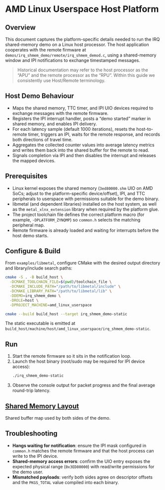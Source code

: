 # AMD Linux Userspace Host Platform

## Overview
This document captures the platform-specific details needed to run the IRQ
shared-memory demo on a Linux host processor. The host application cooperates
with the remote firmware at `demos/irq_shmem_demo/remote/irq_shmem_demod.c`,
using a shared-memory window and IPI notifications to exchange timestamped
messages.

> Historical documentation may refer to the host processor as the “APU” and the
> remote processor as the “RPU”. Within this guide we consistently use
> Host/Remote terminology.

## Host Demo Behaviour
- Maps the shared memory, TTC timer, and IPI UIO devices required to exchange messages with the remote firmware.
- Registers the IPI interrupt handler, posts a “demo started” marker in shared memory, and enables IPI delivery.
- For each latency sample (default 1000 iterations), resets the host-to-remote timer, triggers an IPI, waits for the remote response, and records both directions of travel time.
- Aggregates the collected counter values into average latency metrics and writes them back into the shared buffer for the remote to read.
- Signals completion via IPI and then disables the interrupt and releases the mapped devices.

## Prerequisites
- Linux kernel exposes the shared memory (`3ed80000.shm` UIO on AMD SoCs; adjust
  to the platform-specific device/offset), IPI, and TTC peripherals to
  userspace with permissions suitable for the demo binary.
- libmetal (and dependent libraries) installed on the host system, as well as
  the `metal_xlnx_extension` library when required by the platform glue.
- The project toolchain file defines the correct platform macro (for example,
  `-DPLATFORM_ZYNQMP`) so `common.h` selects the matching peripheral map.
- Remote firmware is already loaded and waiting for interrupts before the host
  demo starts.

## Configure & Build
From `examples/libmetal`, configure CMake with the desired output directory and
library/include search paths:

```bash
cmake -S . -B build_host \
  -DCMAKE_TOOLCHAIN_FILE=$(pwd)/toolchain_file \
  -DCMAKE_INCLUDE_PATH="/path/to/libmetal/include" \
  -DCMAKE_LIBRARY_PATH="/path/to/libmetal/lib" \
  -DDEMO=irq_shmem_demo \
  -DROLE=host \
  -DPROJECT_MACHINE=amd_linux_userspace

cmake --build build_host --target irq_shmem_demo-static
```

The static executable is emitted at
`build_host/machine/host/amd_linux_userspace/irq_shmem_demo-static`.

## Run
1. Start the remote firmware so it sits in the notification loop.
2. Launch the host binary (root/sudo may be required for IPI device access):
   ```bash
   ./irq_shmem_demo-static
   ```
3. Observe the console output for packet progress and the final average
   round-trip latency.

## [Shared Memory Layout](../../../demos/irq_shmem_demo/README.md#shared-memory-layout)
Shared buffer map used by both sides of the demo.

## Troubleshooting
- **Hangs waiting for notification**: ensure the IPI mask configured in
  `common.h` matches the remote firmware and that the host process can write to
  the IPI device.
- **Shared-memory access errors**: confirm the UIO entry exposes the expected
  physical range (`0x3ED80000`) with read/write permissions for the demo user.
- **Mismatched payloads**: verify both sides agree on descriptor offsets and
  the `PKGS_TOTAL` value compiled into each binary.

